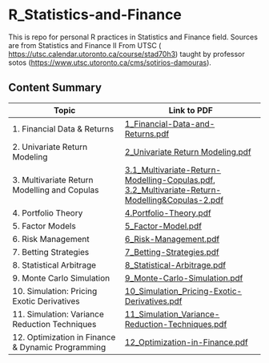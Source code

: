 # R_Statistics-and-Finance
This is repo for personal R practices in Statistics and Finance field. Sources are from Statistics and Finance II From UTSC ( https://utsc.calendar.utoronto.ca/course/stad70h3) taught by professor sotos (https://www.utsc.utoronto.ca/cms/sotirios-damouras). 

## Content Summary

| Topic                                                                 | Link to PDF                                                                 |
|-----------------------------------------------------------------------|------------------------------------------------------------------------------|
| 1. Financial Data & Returns                                           | [1_Financial-Data-and-Returns.pdf](1_Financial-Data-and-Returns.pdf)         |
| 2. Univariate Return Modeling                                         | [2_Univariate Return Modeling.pdf](2_Univariate%20Return%20Modeling.pdf)     |
| 3. Multivariate Return Modelling and Copulas                         | [3.1_Multivariate-Return-Modelling-Copulas.pdf](3.1_Multivariate-Return-Modelling-Copulas.pdf),<br> [3.2_Multivariate-Return-Modelling&Copulas-2.pdf](3.2_Multivariate-Return-Modelling&Copulas-2.pdf) |
| 4. Portfolio Theory                                                  | [4.Portfolio-Theory.pdf](4.Portfolio-Theory.pdf)                             |
| 5. Factor Models                                                     | [5_Factor-Model.pdf](5_Factor-Model.pdf)                                     |
| 6. Risk Management                                                   | [6_Risk-Management.pdf](6_Risk-Management.pdf)                               |
| 7. Betting Strategies                                                | [7_Betting-Strategies.pdf](7_Betting-Strategies.pdf)                         |
| 8. Statistical Arbitrage                                             | [8_Statistical-Arbitrage.pdf](8_Statistical-Arbitrage.pdf)                   |
| 9. Monte Carlo Simulation                                            | [9_Monte-Carlo-Simulation.pdf](9_Monte-Carlo-Simulation.pdf)                 |
| 10. Simulation: Pricing Exotic Derivatives                           | [10_Simulation_Pricing-Exotic-Derivatives.pdf](10_Simulation_Pricing-Exotic-Derivatives.pdf) |
| 11. Simulation: Variance Reduction Techniques                        | [11_Simulation_Variance-Reduction-Techniques.pdf](11_Simulation_Variance-Reduction-Techniques.pdf) |
| 12. Optimization in Finance & Dynamic Programming                    | [12_Optimization-in-Finance.pdf](12_Optimization-in-Finance.pdf)             |
